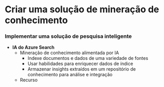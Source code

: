 # Criar uma solução de mineração de conhecimento
### Implementar uma solução de pesquisa inteligente
- **IA do Azure Search**
	- Mineração de conhecimento alimentada por IA
		- Indexe documentos e dados de uma variedade de fontes
		- Usar habilidades para enriquecer dados de índice
		- Armazenar insights extraídos em um repositório de conhecimento para análise e integração
	- Recurso